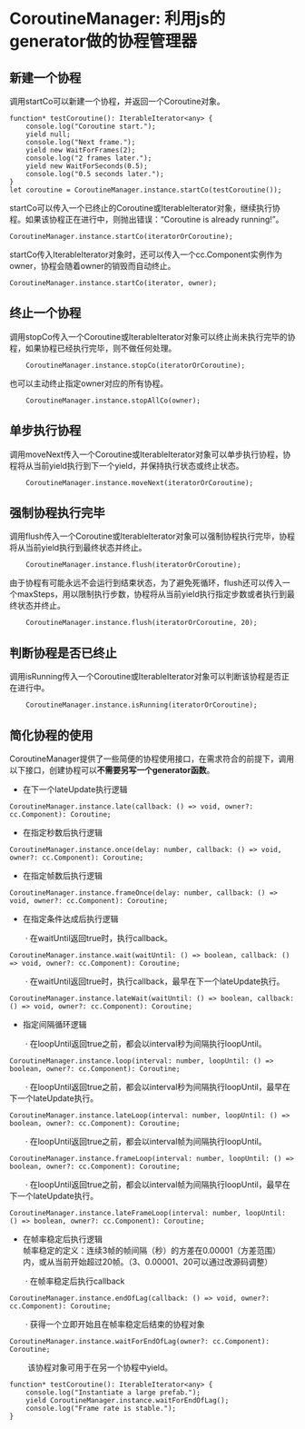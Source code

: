 # CoroutineManager: 利用js的generator做的协程管理器

## 新建一个协程
调用startCo可以新建一个协程，并返回一个Coroutine对象。
```
function* testCoroutine(): IterableIterator<any> {
	console.log("Coroutine start.");
	yield null;
	console.log("Next frame.");
	yield new WaitForFrames(2);
	console.log("2 frames later.");
	yield new WaitForSeconds(0.5);
	console.log("0.5 seconds later.");
}
let coroutine = CoroutineManager.instance.startCo(testCoroutine());
```
startCo可以传入一个已终止的Coroutine或IterableIterator<any>对象，继续执行协程。如果该协程正在进行中，则抛出错误：“Coroutine is already running!”。  
```
CoroutineManager.instance.startCo(iteratorOrCoroutine);
```
startCo传入IterableIterator<any>对象时，还可以传入一个cc.Component实例作为owner，协程会随着owner的销毁而自动终止。
```
CoroutineManager.instance.startCo(iterator, owner);
```

## 终止一个协程
调用stopCo传入一个Coroutine或IterableIterator<any>对象可以终止尚未执行完毕的协程，如果协程已经执行完毕，则不做任何处理。
```
    CoroutineManager.instance.stopCo(iteratorOrCoroutine);
```
也可以主动终止指定owner对应的所有协程。
```
    CoroutineManager.instance.stopAllCo(owner);
```

## 单步执行协程
调用moveNext传入一个Coroutine或IterableIterator<any>对象可以单步执行协程，协程将从当前yield执行到下一个yield，并保持执行状态或终止状态。
```
    CoroutineManager.instance.moveNext(iteratorOrCoroutine);
```

## 强制协程执行完毕
调用flush传入一个Coroutine或IterableIterator<any>对象可以强制协程执行完毕，协程将从当前yield执行到最终状态并终止。
```
    CoroutineManager.instance.flush(iteratorOrCoroutine);
```
由于协程有可能永远不会运行到结束状态，为了避免死循环，flush还可以传入一个maxSteps，用以限制执行步数，协程将从当前yield执行指定步数或者执行到最终状态并终止。
```
    CoroutineManager.instance.flush(iteratorOrCoroutine, 20);
```

## 判断协程是否已终止
调用isRunning传入一个Coroutine或IterableIterator<any>对象可以判断该协程是否正在进行中。
```
    CoroutineManager.instance.isRunning(iteratorOrCoroutine);
```

## 简化协程的使用
CoroutineManager提供了一些简便的协程使用接口，在需求符合的前提下，调用以下接口，创建协程可以**不需要另写一个generator函数**。

* 在下一个lateUpdate执行逻辑
```
CoroutineManager.instance.late(callback: () => void, owner?: cc.Component): Coroutine;
```

* 在指定秒数后执行逻辑
```
CoroutineManager.instance.once(delay: number, callback: () => void, owner?: cc.Component): Coroutine;
```

* 在指定帧数后执行逻辑
```
CoroutineManager.instance.frameOnce(delay: number, callback: () => void, owner?: cc.Component): Coroutine;
```

* 在指定条件达成后执行逻辑

　　· 在waitUntil返回true时，执行callback。
```
CoroutineManager.instance.wait(waitUntil: () => boolean, callback: () => void, owner?: cc.Component): Coroutine;
```
　　· 在waitUntil返回true时，执行callback，最早在下一个lateUpdate执行。
```
CoroutineManager.instance.lateWait(waitUntil: () => boolean, callback: () => void, owner?: cc.Component): Coroutine;
```

* 指定间隔循环逻辑

　　· 在loopUntil返回true之前，都会以interval秒为间隔执行loopUntil。
```
CoroutineManager.instance.loop(interval: number, loopUntil: () => boolean, owner?: cc.Component): Coroutine;
```
　　· 在loopUntil返回true之前，都会以interval秒为间隔执行loopUntil，最早在下一个lateUpdate执行。
```
CoroutineManager.instance.lateLoop(interval: number, loopUntil: () => boolean, owner?: cc.Component): Coroutine;
```
　　· 在loopUntil返回true之前，都会以interval帧为间隔执行loopUntil。
```
CoroutineManager.instance.frameLoop(interval: number, loopUntil: () => boolean, owner?: cc.Component): Coroutine;
```
　　· 在loopUntil返回true之前，都会以interval帧为间隔执行loopUntil，最早在下一个lateUpdate执行。
```
CoroutineManager.instance.lateFrameLoop(interval: number, loopUntil: () => boolean, owner?: cc.Component): Coroutine;
```

* 在帧率稳定后执行逻辑  
帧率稳定的定义：连续3帧的帧间隔（秒）的方差在0.00001（方差范围）内，或从当前开始超过20帧。（3、0.00001、20可以通过改源码调整）

　　· 在帧率稳定后执行callback
```
CoroutineManager.instance.endOfLag(callback: () => void, owner?: cc.Component): Coroutine;
```
　　· 获得一个立即开始且在帧率稳定后结束的协程对象
```
CoroutineManager.instance.waitForEndOfLag(owner?: cc.Component): Coroutine;
```
　　  该协程对象可用于在另一个协程中yield。
```
function* testCoroutine(): IterableIterator<any> {
	console.log("Instantiate a large prefab.");
	yield CoroutineManager.instance.waitForEndOfLag();
	console.log("Frame rate is stable.");
}
```
